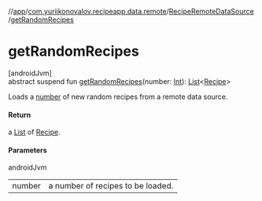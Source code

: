 //[app](../../../index.md)/[com.yuriikonovalov.recipeapp.data.remote](../index.md)/[RecipeRemoteDataSource](index.md)/[getRandomRecipes](get-random-recipes.md)

# getRandomRecipes

[androidJvm]\
abstract suspend fun [getRandomRecipes](get-random-recipes.md)(number: [Int](https://kotlinlang.org/api/latest/jvm/stdlib/kotlin/-int/index.html)): [List](https://kotlinlang.org/api/latest/jvm/stdlib/kotlin.collections/-list/index.html)&lt;[Recipe](../../com.yuriikonovalov.recipeapp.application.entities/-recipe/index.md)&gt;

Loads a [number](get-random-recipes.md) of new random recipes from a remote data source.

#### Return

a [List](https://kotlinlang.org/api/latest/jvm/stdlib/kotlin.collections/-list/index.html) of [Recipe](../../com.yuriikonovalov.recipeapp.application.entities/-recipe/index.md).

#### Parameters

androidJvm

| | |
|---|---|
| number | a number of recipes to be loaded. |
